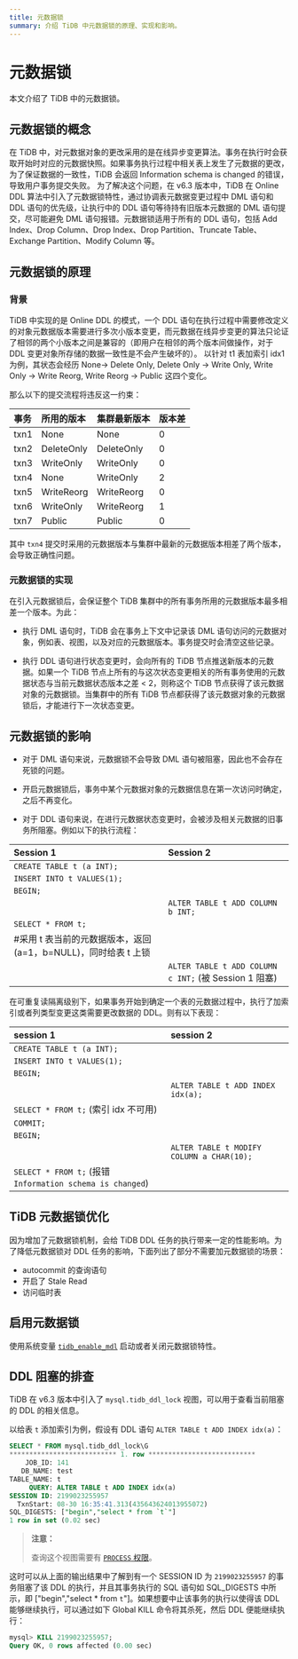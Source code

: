 ```yaml
---
title: 元数据锁
summary: 介绍 TiDB 中元数据锁的原理、实现和影响。
---
```


# 元数据锁

本文介绍了 TiDB 中的元数据锁。

## 元数据锁的概念

在 TiDB 中，对元数据对象的更改采用的是在线异步变更算法。事务在执行时会获取开始时对应的元数据快照。如果事务执行过程中相关表上发生了元数据的更改，为了保证数据的一致性，TiDB 会返回 Information schema is changed 的错误，导致用户事务提交失败。
为了解决这个问题，在 v6.3 版本中，TiDB 在 Online DDL 算法中引入了元数据锁特性，通过协调表元数据变更过程中 DML 语句和 DDL 语句的优先级，让执行中的 DDL 语句等待持有旧版本元数据的 DML 语句提交，尽可能避免 DML 语句报错。元数据锁适用于所有的 DDL 语句，包括 Add Index、Drop Column、Drop Index、Drop Partition、Truncate Table、Exchange Partition、Modify Column 等。

## 元数据锁的原理

### 背景

TiDB 中实现的是 Online DDL 的模式，一个 DDL 语句在执行过程中需要修改定义的对象元数据版本需要进行多次小版本变更，而元数据在线异步变更的算法只论证了相邻的两个小版本之间是兼容的（即用户在相邻的两个版本间做操作，对于DDL 变更对象所存储的数据一致性是不会产生破坏的）。
以针对 t1 表加索引 idx1 为例，其状态会经历 None-> Delete Only, Delete Only -> Write Only, Write Only -> Write Reorg, Write Reorg -> Public 这四个变化。

那么以下的提交流程将违反这一约束：

| 事务   | 所用的版本      | 集群最新版本     | 版本差 |
|:-----|:-----------|:-----------|:----|
| txn1 | None       | None       | 0   |
| txn2 | DeleteOnly | DeleteOnly | 0   |
| txn3 | WriteOnly  | WriteOnly  | 0   |
| txn4 | None       | WriteOnly  | 2   |
| txn5 | WriteReorg | WriteReorg | 0   |
| txn6 | WriteOnly  | WriteReorg | 1   |
| txn7 | Public     | Public     | 0   |

其中 `txn4` 提交时采用的元数据版本与集群中最新的元数据版本相差了两个版本，会导致正确性问题。

### 元数据锁的实现

在引入元数据锁后，会保证整个 TiDB 集群中的所有事务所用的元数据版本最多相差一个版本。为此：

- 执行 DML 语句时，TiDB 会在事务上下文中记录该 DML 语句访问的元数据对象，例如表、视图，以及对应的元数据版本。事务提交时会清空这些记录。

- 执行 DDL 语句进行状态变更时，会向所有的 TiDB 节点推送新版本的元数据。如果一个 TiDB 节点上所有的与这次状态变更相关的所有事务使用的元数据状态与当前元数据状态版本之差 < 2，则称这个 TiDB 节点获得了该元数据对象的元数据锁。当集群中的所有 TiDB 节点都获得了该元数据对象的元数据锁后，才能进行下一次状态变更。

## 元数据锁的影响

- 对于 DML 语句来说，元数据锁不会导致 DML 语句被阻塞，因此也不会存在死锁的问题。

- 开启元数据锁后，事务中某个元数据对象的元数据信息在第一次访问时确定，之后不再变化。

- 对于 DDL 语句来说，在进行元数据状态变更时，会被涉及相关元数据的旧事务所阻塞。例如以下的执行流程：

| Session 1                                                 | Session 2                                       |
|:----------------------------------------------------------|:------------------------------------------------|
| `CREATE TABLE t (a INT);`                                   |                                                 |
| `INSERT INTO t VALUES(1);`                                  |                                                 | 
| `BEGIN;`                                                    |                                                 |
|                                                           | `ALTER TABLE t ADD COLUMN b INT;`                  |    
| `SELECT * FROM t;`  
|#采用 t 表当前的元数据版本，返回(a=1，b=NULL)，同时给表 t 上锁  |                                                                                   
 |                                                           | `ALTER TABLE t ADD COLUMN c INT;` (被 Session 1 阻塞) |

在可重复读隔离级别下，如果事务开始到确定一个表的元数据过程中，执行了加索引或者列类型变更这类需要更改数据的 DDL。则有以下表现：
 
| session 1                                           | session 2                                       |
|:----------------------------------------------------|:------------------------------------------------|
| `CREATE TABLE t (a INT);`                             |                                                 |
| `INSERT INTO t VALUES(1);`                           |                                                 |
| `BEGIN;`                                              |                                                 |
|                                                     | `ALTER TABLE t ADD INDEX idx(a);`                  |
| `SELECT * FROM t;` (索引 idx 不可用)                       |                                                 |
| `COMMIT;`                                            |                                                 |
| `BEGIN;`                                              |                                                 | 
|                                                     | `ALTER TABLE t MODIFY COLUMN a CHAR(10);`         |
| `SELECT * FROM t;` (报错 `Information schema is changed`) |                                                 |

## TiDB 元数据锁优化

因为增加了元数据锁机制，会给 TiDB DDL 任务的执行带来一定的性能影响。为了降低元数据锁对 DDL 任务的影响，下面列出了部分不需要加元数据锁的场景：

+ autocommit 的查询语句
+ 开启了 Stale Read
+ 访问临时表

## 启用元数据锁

使用系统变量 [`tidb_enable_mdl`](/system-variables.md#tidb_enable_mdl-从-v630-版本开始引入) 启动或者关闭元数据锁特性。

## DDL 阻塞的排查

TiDB 在 v6.3 版本中引入了 `mysql.tidb_ddl_lock` 视图，可以用于查看当前阻塞的 DDL 的相关信息。

以给表 `t` 添加索引为例，假设有 DDL 语句 `ALTER TABLE t ADD INDEX idx(a)`：

```sql
SELECT * FROM mysql.tidb_ddl_lock\G
*************************** 1. row ***************************
    JOB_ID: 141
   DB_NAME: test
TABLE_NAME: t
     QUERY: ALTER TABLE t ADD INDEX idx(a)
SESSION ID: 2199023255957
  TxnStart: 08-30 16:35:41.313(435643624013955072)
SQL_DIGESTS: ["begin","select * from `t`"]
1 row in set (0.02 sec)
```

> **注意：**
>
> 查询这个视图需要有 [`PROCESS` 权限](https://dev.mysql.com/doc/refman/8.0/en/privileges-provided.html#priv_process)。

这时可以从上面的输出结果中了解到有一个 SESSION ID 为 `2199023255957` 的事务阻塞了该 DDL 的执行，并且其事务执行的 SQL 语句如 SQL_DIGESTS 中所示，即 ["begin","select * from `t`"]。如果想要中止该事务的执行以使得该 DDL 能够继续执行，可以通过如下 Global KILL 命令将其杀死，然后 DDL 便能继续执行：

```sql
mysql> KILL 2199023255957;
Query OK, 0 rows affected (0.00 sec)
```
